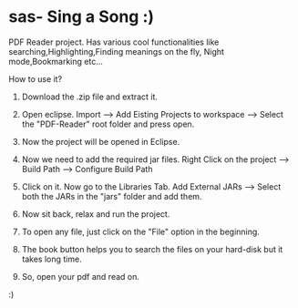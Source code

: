 # sas- Sing a Song :)
PDF Reader project. 
Has various cool functionalities like searching,Highlighting,Finding meanings on the fly, Night mode,Bookmarking etc...

How to use it? 

1) Download the .zip file and extract it. 
2) Open eclipse. 
   Import --> Add Eisting Projects to workspace --> Select the "PDF-Reader" root folder and press open. 
3) Now the project will be opened in Eclipse. 
4) Now we need to add the required jar files. 
   Right Click on the project --> Build Path --> Configure Build Path 
5) Click on it. Now go to the Libraries Tab. 
   Add External JARs --> Select both the JARs in the "jars" folder and add them. 
   
6) Now sit back, relax and run the project. 

7) To open any file, just click on the "File" option in the beginning. 
8) The book button helps you to search the files on your hard-disk but it takes long time. 
9) So, open your pdf and read on. 

:) 
